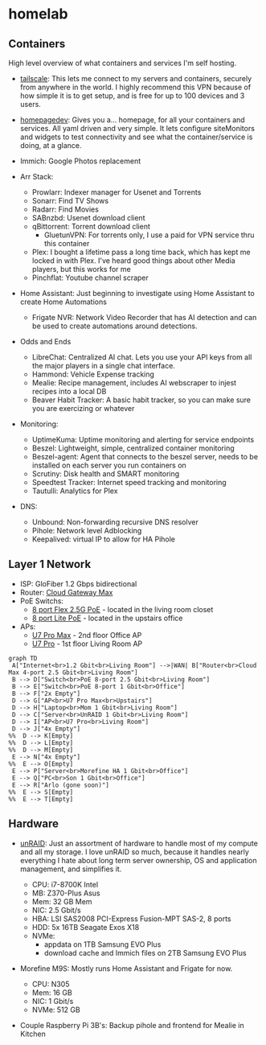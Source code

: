 # homelab

## Containers

High level overview of what containers and services I'm self hosting.

- [tailscale](https://tailscale.com/): 
This lets me connect to my servers and containers, securely from anywhere in the world. I highly recommend this VPN because of how simple it is to get setup, and is free for up to 100 devices and 3 users.

- [homepagedev](https://gethomepage.dev/):
Gives you a... homepage, for all your containers and services. All yaml driven and very simple. It lets configure siteMonitors and widgets to test connectivity and see what the container/service is doing, at a glance.

- Immich: Google Photos replacement

- Arr Stack:
  - Prowlarr: Indexer manager for Usenet and Torrents
  - Sonarr: Find TV Shows
  - Radarr: Find Movies
  - SABnzbd: Usenet download client
  - qBittorrent: Torrent download client
    - GluetunVPN: For torrents only, I use a paid for VPN service thru this container
  - Plex: I bought a lifetime pass a long time back, which has kept me locked in with Plex. I've heard good things about other Media players, but this works for me
  - Pinchflat: Youtube channel scraper

- Home Assistant: Just beginning to investigate using Home Assistant to create Home Automations
  - Frigate NVR: Network Video Recorder that has AI detection and can be used to create automations around detections.

- Odds and Ends
  - LibreChat: Centralized AI chat. Lets you use your API keys from all the major players in a single chat interface.
  - Hammond: Vehicle Expense tracking
  - Mealie: Recipe management, includes AI webscraper to injest recipes into a local DB
  - Beaver Habit Tracker: A basic habit tracker, so you can make sure you are exercizing or whatever
 
- Monitoring:
  - UptimeKuma: Uptime monitoring and alerting for service endpoints
  - Beszel: Lightweight, simple, centralized container monitoring
  - Beszel-agent: Agent that connects to the beszel server, needs to be installed on each server you run containers on
  - Scrutiny: Disk health and SMART monitoring
  - Speedtest Tracker: Internet speed tracking and monitoring
  - Tautulli: Analytics for Plex
 
- DNS:
  - Unbound: Non-forwarding recursive DNS resolver
  - Pihole: Network level Adblocking
  - Keepalived: virtual IP to allow for HA Pihole

## Layer 1 Network

- ISP: GloFiber 1.2 Gbps bidirectional
- Router: [Cloud Gateway Max](https://store.ui.com/us/en/category/cloud-gateways-compact/collections/cloud-gateway-max/products/ucg-max-ns?variant=ucg-max-ns)
- PoE Switchs:
  - [8 port Flex 2.5G PoE](https://store.ui.com/us/en/category/all-switching/products/usw-flex-2-5g-8-poe) - located in the living room closet
  - [8 port Lite PoE](https://store.ui.com/us/en/category/all-switching/products/usw-lite-8-poe) - located in the upstairs office
- APs:
  - [U7 Pro Max](https://store.ui.com/us/en/category/all-wifi/products/u7-pro-max) - 2nd floor Office AP
  - [U7 Pro](https://store.ui.com/us/en/category/wifi-flagship/products/u7-pro) - 1st floor Living Room AP

 ```mermaid
graph TD
  A["Internet<br>1.2 Gbit<br>Living Room"] -->|WAN| B["Router<br>Cloud Max 4-port 2.5 Gbit<br>Living Room"]
  B --> D["Switch<br>PoE 8-port 2.5 Gbit<br>Living Room"]
  B --> E["Switch<br>PoE 8-port 1 Gbit<br>Office"]
  B --> F["2x Empty"]
  D --> G["AP<br>U7 Pro Max<br>Upstairs"]
  D --> H["Laptop<br>Mom 1 Gbit<br>Living Room"]
  D --> C["Server<br>UnRAID 1 Gbit<br>Living Room"]
  D --> I["AP<br>U7 Pro<br>Living Room"]
  D --> J["4x Empty"]
%%  D --> K[Empty]
%%  D --> L[Empty]
%%  D --> M[Empty]
  E --> N["4x Empty"]
%%  E --> O[Empty]
  E --> P["Server<br>Morefine HA 1 Gbit<br>Office"]
  E --> Q["PC<br>Son 1 Gbit<br>Office"]
  E --> R["Arlo (gone soon)"]
%%  E --> S[Empty]
%%  E --> T[Empty]
```

## Hardware

- [unRAID](https://unraid.net/): Just an assortment of hardware to handle most of my compute and all my storage. I love unRAID so much, because it handles nearly everything I hate about long term server ownership, OS and application management, and simplifies it.
  - CPU: i7-8700K Intel
  - MB: Z370-Plus Asus
  - Mem: 32 GB Mem
  - NIC: 2.5 Gbit/s
  - HBA: LSI SAS2008 PCI-Express Fusion-MPT SAS-2, 8 ports
  - HDD: 5x 16TB Seagate Exos X18
  - NVMe:
    - appdata on 1TB Samsung EVO Plus
    - download cache and Immich files on 2TB Samsung EVO Plus

- Morefine M9S: Mostly runs Home Assistant and Frigate for now.
  - CPU: N305
  - Mem: 16 GB
  - NIC: 1 Gbit/s
  - NVMe: 512 GB

- Couple Raspberry Pi 3B's: Backup pihole and frontend for Mealie in Kitchen
